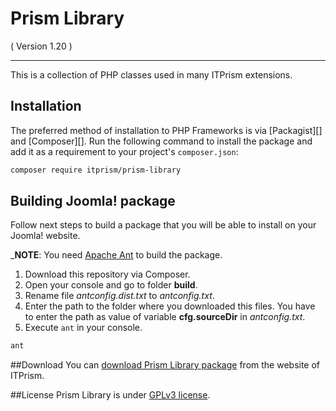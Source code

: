 Prism Library 
=================
( Version 1.20 )
- - -

This is a collection of PHP classes used in many ITPrism extensions. 

## Installation

The preferred method of installation to PHP Frameworks is via [Packagist][] and [Composer][]. Run the following command to install the package and add it as a requirement to your project's `composer.json`:

```bash
composer require itprism/prism-library
```

## Building Joomla! package

Follow next steps to build a package that you will be able to install on your Joomla! website.

_**NOTE**: You need [Apache Ant](http://ant.apache.org/manual/install.html) to build the package.

1. Download this repository via Composer.
2. Open your console and go to folder __build__.
3. Rename file _antconfig.dist.txt_ to _antconfig.txt_.
4. Enter the path to the folder where you downloaded this files. You have to enter the path as value of variable __cfg.sourceDir__ in _antconfig.txt_.
5. Execute `ant` in your console.

```bash
ant
```

##Download
You can [download Prism Library package](http://itprism.com/free-joomla-extensions/others/software-development-kit) from the website of ITPrism.

##License
Prism Library is under [GPLv3 license](http://www.gnu.org/licenses/gpl-3.0.en.html).